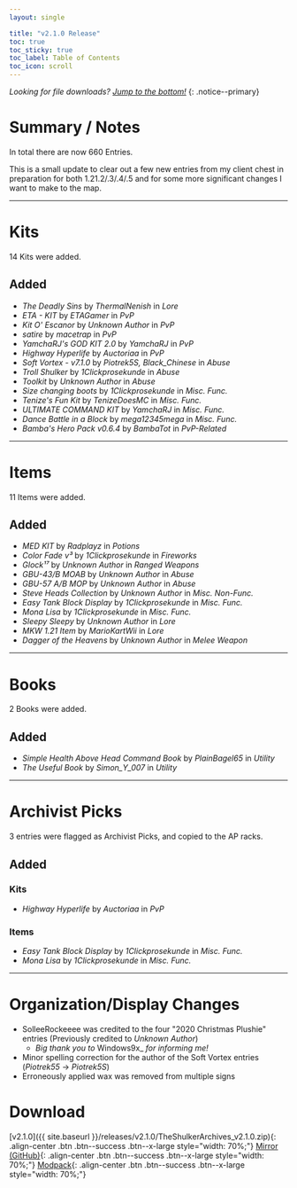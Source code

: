 ```yaml
---
layout: single

title: "v2.1.0 Release"
toc: true
toc_sticky: true
toc_label: Table of Contents
toc_icon: scroll
---
```


*Looking for file downloads? [Jump to the bottom!](#download)*
{: .notice--primary}

# Summary / Notes
In total there are now 660 Entries.

This is a small update to clear out a few new entries from my client chest in preparation for both 1.21.2/.3/.4/.5 and for some more significant changes I want to make to the map.

***

# Kits
14 Kits were added.

## Added
- _The Deadly Sins_ by _ThermalNenish_ in _Lore_
- _ETA - KIT_ by _ETAGamer_ in _PvP_
- _Kit O' Escanor_ by _Unknown Author_ in _PvP_
- _satire_ by _macetrap_ in _PvP_
- _YamchaRJ's GOD KIT 2.0_ by _YamchaRJ_ in _PvP_
- _Highway Hyperlife_ by _Auctoriaa_ in _PvP_
- _Soft Vortex - v7.1.0_ by _Piotrek5S, Black_Chinese_ in _Abuse_
- _Troll Shulker_ by _1Clickprosekunde_ in _Abuse_
- _Toolkit_ by _Unknown Author_ in _Abuse_
- _Size changing boots_ by _1Clickprosekunde_ in _Misc. Func._
- _Tenize's Fun Kit_ by _TenizeDoesMC_ in _Misc. Func._
- _ULTIMATE COMMAND KIT_ by _YamchaRJ_ in _Misc. Func._
- _Dance Battle in a Block_ by _mega12345mega_ in _Misc. Func._
- _Bamba's Hero Pack v0.6.4_ by _BambaTot_ in _PvP-Related_

***

# Items
11 Items were added.

## Added
- _MED KIT_ by _Radplayz_ in _Potions_
- _Color Fade v³_ by _1Clickprosekunde_ in _Fireworks_
- _Glock¹⁷_ by _Unknown Author_ in _Ranged Weapons_
- _GBU-43/B MOAB_ by _Unknown Author_ in _Abuse_
- _GBU-57 A/B MOP_ by _Unknown Author_ in _Abuse_
- _Steve Heads Collection_ by _Unknown Author_ in _Misc. Non-Func._
- _Easy Tank Block Display_ by _1Clickprosekunde_ in _Misc. Func._
- _Mona Lisa_ by _1Clickprosekunde_ in _Misc. Func._
- _Sleepy Sleepy_ by _Unknown Author_ in _Lore_
- _MKW 1.21 Item_ by _MarioKartWii_ in _Lore_
- _Dagger of the Heavens_ by _Unknown Author_ in _Melee Weapon_

***

# Books
2 Books were added.

## Added
- _Simple Health Above Head Command Book_ by _PlainBagel65_ in _Utility_
- _The Useful Book_ by _Simon_Y_007_ in _Utility_

***

# Archivist Picks
3 entries were flagged as Archivist Picks, and copied to the AP racks.

## Added
### Kits
- _Highway Hyperlife_ by _Auctoriaa_ in _PvP_

### Items
- _Easy Tank Block Display_ by _1Clickprosekunde_ in _Misc. Func._
- _Mona Lisa_ by _1Clickprosekunde_ in _Misc. Func._

***

# Organization/Display Changes
- SolleeRockeeee was credited to the four "2020 Christmas Plushie" entries (Previously credited to _Unknown Author_)
  - _Big thank you to_ Windows9x_ _for informing me!_
- Minor spelling correction for the author of the Soft Vortex entries (_Piotrek55_ -> _Piotrek5S_)
- Erroneously applied wax was removed from multiple signs

# Download
[v2.1.0]({{ site.baseurl }}/releases/v2.1.0/TheShulkerArchives_v2.1.0.zip){: .align-center .btn .btn--success .btn--x-large style="width: 70%;"}
[Mirror (GitHub)](https://github.com/KadTheHunter/ShulkerArchives/releases/tag/v2.1.0){: .align-center .btn .btn--success .btn--x-large style="width: 70%;"}
[Modpack](https://modrinth.com/modpack/the-shulker-archives/version/2.1.0){: .align-center .btn .btn--success .btn--x-large style="width: 70%;"}